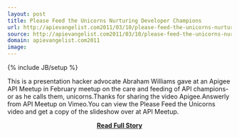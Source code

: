 ```yaml
---
layout: post
title: Please Feed the Unicorns Nurturing Developer Champions
url: http://apievangelist.com2011/03/10/please-feed-the-unicorns-nurturing-developer-champions/
source: http://apievangelist.com2011/03/10/please-feed-the-unicorns-nurturing-developer-champions/
domain: apievangelist.com2011
image: 
---
```

{% include JB/setup %}<p>This is a presentation hacker advocate Abraham Williams gave at an Apigee API Meetup in February meetup on the care and feeding of API champions- or as he calls them, unicorns.Thanks for sharing the video Apigee.Answerly from API Meetup on Vimeo.You can view the Please Feed the Unicorns video and get a copy of the slideshow over at API Meetup.</p>
<center><p><a href="http://apievangelist.com2011/03/10/please-feed-the-unicorns-nurturing-developer-champions/" style='padding:25px; font-sze:18px; font-weight: bold;'>Read Full Story</a></p></center>
